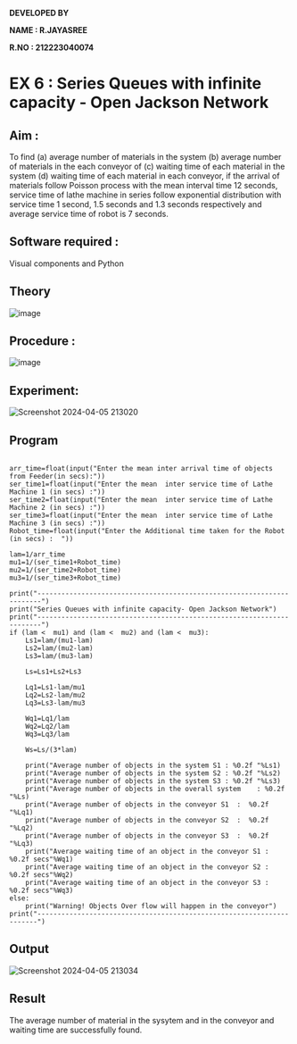 **DEVELOPED BY**

**NAME : R.JAYASREE**

**R.NO : 212223040074**

# EX 6 :  Series Queues with infinite capacity - Open Jackson Network

## Aim :
To find (a) average number of materials in the system (b) average number of materials in the each conveyor of (c) waiting time of each material in the system (d) waiting time of each material in each conveyor, if the arrival  of materials follow Poisson process with the mean interval time 12 seconds, service time of  lathe machine in series follow exponential distribution  with service time  1 second, 1.5 seconds and 1.3 seconds respectively and average service time of robot is 7 seconds.

## Software required :
Visual components and Python

## Theory

![image](https://user-images.githubusercontent.com/103921593/203239736-7b81f599-71a8-4ae7-b63e-5d98acd9ea54.png)


## Procedure :

![image](https://user-images.githubusercontent.com/103921593/203239789-bc870dce-6727-487b-a0e2-4fc3f5114889.png)


## Experiment:

![Screenshot 2024-04-05 213020](https://github.com/JAYASREE24032006/Open-Jacson-Networks/assets/144360800/c7e3c927-0421-4220-9bfc-2d5bbfc60dde)



## Program

```

arr_time=float(input("Enter the mean inter arrival time of objects from Feeder(in secs):"))
ser_time1=float(input("Enter the mean  inter service time of Lathe Machine 1 (in secs) :"))
ser_time2=float(input("Enter the mean  inter service time of Lathe Machine 2 (in secs) :"))
ser_time3=float(input("Enter the mean  inter service time of Lathe Machine 3 (in secs) :"))
Robot_time=float(input("Enter the Additional time taken for the Robot (in secs) :  "))

lam=1/arr_time
mu1=1/(ser_time1+Robot_time)
mu2=1/(ser_time2+Robot_time)
mu3=1/(ser_time3+Robot_time)

print("-----------------------------------------------------------------------")
print("Series Queues with infinite capacity- Open Jackson Network")
print("-----------------------------------------------------------------------")
if (lam <  mu1) and (lam <  mu2) and (lam <  mu3):
    Ls1=lam/(mu1-lam)
    Ls2=lam/(mu2-lam)
    Ls3=lam/(mu3-lam)
    
    Ls=Ls1+Ls2+Ls3
    
    Lq1=Ls1-lam/mu1
    Lq2=Ls2-lam/mu2
    Lq3=Ls3-lam/mu3
    
    Wq1=Lq1/lam
    Wq2=Lq2/lam
    Wq3=Lq3/lam
    
    Ws=Ls/(3*lam)
    
    print("Average number of objects in the system S1 : %0.2f "%Ls1)
    print("Average number of objects in the system S2 : %0.2f "%Ls2)
    print("Average number of objects in the system S3 : %0.2f "%Ls3)
    print("Average number of objects in the overall system    : %0.2f "%Ls)
    print("Average number of objects in the conveyor S1  :  %0.2f "%Lq1)
    print("Average number of objects in the conveyor S2  :  %0.2f "%Lq2)
    print("Average number of objects in the conveyor S3  :  %0.2f "%Lq3)
    print("Average waiting time of an object in the conveyor S1 : %0.2f secs"%Wq1)
    print("Average waiting time of an object in the conveyor S2 : %0.2f secs"%Wq2)
    print("Average waiting time of an object in the conveyor S3 : %0.2f secs"%Wq3)
else:
    print("Warning! Objects Over flow will happen in the conveyor")
print("----------------------------------------------------------------------")

```


## Output

![Screenshot 2024-04-05 213034](https://github.com/JAYASREE24032006/Open-Jacson-Networks/assets/144360800/b7840d32-1659-4839-b539-1d8b96215cb0)


## Result

The average number of material in the sysytem and in the conveyor and waiting time are successfully found.


